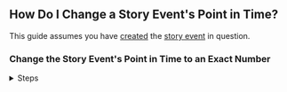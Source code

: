 ## How Do I Change a Story Event's Point in Time?

This guide assumes you have [created](/How%20Do%20I/Create/a%20Story%20Event.md) the [story event](/What%20is/a%20Story%20Event.md) in question.


### Change the Story Event's Point in Time to an Exact Number
<details>
  <summary>Steps</summary>

> Assuming you have opened the story event list
>
> ![Story Event List](/resources/story%20events/list/Story%20Event%20List.PNG)
>
1.
> either right-click on the target story event
>
> ![Story Event List Context Menu](/resources/story%20events/list/Story%20Event%20Context%20Menu.PNG)
>
> **OR** click on the target story event and select the options button in the top-right corner
>
> ![Story Event List Single Selection](/resources/story%20events/list/Story%20Event%20List%20Options%20Menu.PNG)
>
2.
> **select the "Reschedule" option**
>
3.
> enter the new unit of time in which you want this story event to take place
>
> ![Reschedule Story Event Dialog](/resources/story%20events/reschedule/Reschedule%20Story%20Event%20Dialog.PNG)
>
4.
> and either press Enter or click on the RESCHEDULE button
>
> ![Reschedule Story Event Dialog Reschedule Button Hovered](/resources/story%20events/reschedule/Reschedule%20Story%20Event%20Dialog%20RESCHEDULE%20Hovered.PNG)
>
5.
> This will change the story event's point in time to the provided unit of time
>
> ![Story Event List](/resources/story%20events/list/Story%20Event%20List%20with%20Rescheduled%20Story%20Event.PNG)

</details>
